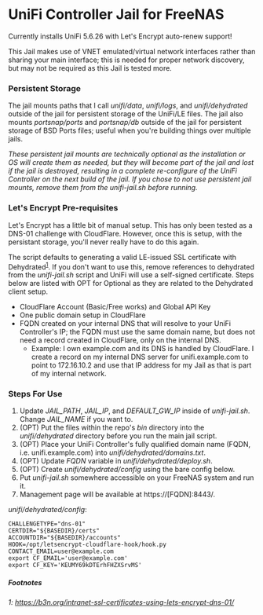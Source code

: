 # UniFi Controller Jail for FreeNAS

Currently installs UniFi 5.6.26 with Let's Encrypt auto-renew support!

This Jail makes use of VNET emulated/virtual network interfaces rather than sharing your main interface; this is needed for proper network discovery, but may not be required as this Jail is tested more.

### Persistent Storage
The jail mounts paths that I call _unifi/data_, _unifi/logs_, and _unifi/dehydrated_ outside of the jail for persistent storage of the UniFi/LE files.
The jail also mounts _portsnap/ports_ and _portsnap/db_ outside of the jail for persistent storage of BSD Ports files; useful when you're building things over multiple jails.

_These persistent jail mounts are technically optional as the installation or OS will create them as needed, but they will become part of the jail and lost if the jail is destroyed, resulting in a complete re-configure of the UniFi Controller on the next build of the jail. If you chose to not use persistent jail mounts, remove them from the unifi-jail.sh before running._

### Let's Encrypt Pre-requisites
Let's Encrypt has a little bit of manual setup. This has only been tested as a DNS-01 challenge with CloudFlare. However, once this is setup, with the persistant storage, you'll never really have to do this again.

The script defaults to generating a valid LE-issued SSL certificate with Dehydrated<sup>[1](#dehydrated)</sup>. If you don't want to use this, remove references to dehydrated from the _unifi-jail.sh_ script and UniFi will use a self-signed certificate. Steps below are listed with OPT for Optional as they are related to the Dehydrated client setup.

* CloudFlare Account (Basic/Free works) and Global API Key
* One public domain setup in CloudFlare
* FQDN created on your internal DNS that will resolve to your UniFi Controller's IP; the FQDN must use the same domain name, but does not need a record created in CloudFlare, only on the internal DNS.
   * Example: I own example.com and its DNS is handled by CloudFlare. I create a record on my internal DNS server for unifi.example.com to point to 172.16.10.2 and use that IP address for my Jail as that is part of my internal network.

### Steps For Use
1. Update _JAIL_PATH_, _JAIL_IP_, and _DEFAULT_GW_IP_ inside of _unifi-jail.sh_.  Change _JAIL_NAME_ if you want to.
1. (OPT) Put the files within the repo's _bin_ directory into the _unifi/dehydrated_ directory before you run the main jail script.
1. (OPT) Place your UniFi Controller's fully qualified domain name (FQDN, i.e. unifi.example.com) into _unifi/dehydrated/domains.txt_.
1. (OPT) Update _FQDN_ variable in _unifi/dehydrated/deploy.sh_.
1. (OPT) Create _unifi/dehydrated/config_ using the bare config below.
1. Put _unifi-jail.sh_ somewhere accessible on your FreeNAS system and run it.
1. Management page will be available at https://[FQDN]:8443/.

_unifi/dehydrated/config_:
```shell
CHALLENGETYPE="dns-01"
CERTDIR="${BASEDIR}/certs"
ACCOUNTDIR="${BASEDIR}/accounts"
HOOK=/opt/letsencrypt-cloudflare-hook/hook.py
CONTACT_EMAIL=user@example.com
export CF_EMAIL='user@example.com'
export CF_KEY='KEUMY69kDTErhFHZXSrvMS'
```

##### Footnotes
###### <a name="dehydrated">1</a>: https://b3n.org/intranet-ssl-certificates-using-lets-encrypt-dns-01/


